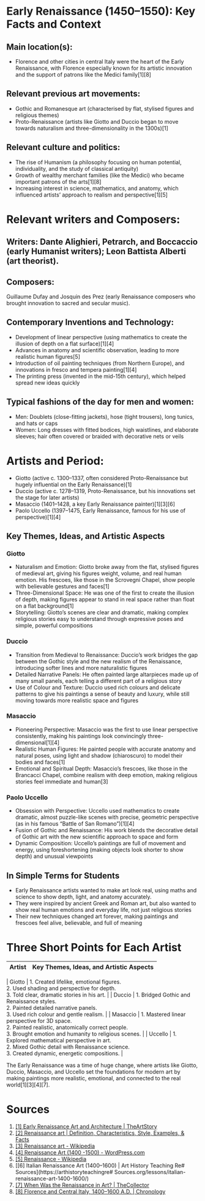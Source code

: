 # Early Renaissance (1450–1550): Key Facts and Context


## Main location(s):  
- Florence and other cities in central Italy were the heart of the Early Renaissance, with Florence especially known for its artistic innovation and the support of patrons like the Medici family[1][8]

## Relevant previous art movements: 
- Gothic and Romanesque art (characterised by flat, stylised figures and religious themes)
- Proto-Renaissance (artists like Giotto and Duccio began to move towards naturalism and three-dimensionality in the 1300s)[1]

## Relevant culture and politics: 
- The rise of Humanism (a philosophy focusing on human potential, individuality, and the study of classical antiquity)
- Growth of wealthy merchant families (like the Medici) who became important patrons of the arts[1][8]
- Increasing interest in science, mathematics, and anatomy, which influenced artists’ approach to realism and perspective[1][5]

# Relevant writers and Composers:

 
## Writers: Dante Alighieri, Petrarch, and Boccaccio (early Humanist writers); Leon Battista Alberti (art theorist).

## Composers:

 Guillaume Dufay and Josquin des Prez (early Renaissance composers who brought innovation to sacred and secular music).

## Contemporary Inventions and Technology: 
- Development of linear perspective (using mathematics to create the illusion of depth on a flat surface)[1][4]
- Advances in anatomy and scientific observation, leading to more realistic human figures[5]
- Introduction of oil painting techniques (from Northern Europe), and innovations in fresco and tempera painting[1][4]
- The printing press (invented in the mid-15th century), which helped spread new ideas quickly


## Typical fashions of the day for men and women:  
- Men: Doublets (close-fitting jackets), hose (tight trousers), long tunics, and hats or caps
- Women:  Long dresses with fitted bodices, high waistlines, and elaborate sleeves; hair often covered or braided with decorative nets or veils


# Artists and Period:  
- Giotto (active c. 1300–1337, often considered Proto-Renaissance but hugely influential on the Early Renaissance)[1]
- Duccio (active c. 1278–1319, Proto-Renaissance, but his innovations set the stage for later artists)
- Masaccio (1401–1428, a key Early Renaissance painter)[1][3][6]
- Paolo Uccello (1397–1475, Early Renaissance, famous for his use of perspective)[1][4]



## Key Themes, Ideas, and Artistic Aspects

### Giotto

- Naturalism and Emotion: Giotto broke away from the flat, stylised figures of medieval art, giving his figures weight, volume, and real human emotion. His frescoes, like those in the Scrovegni Chapel, show people with believable gestures and faces[1]
- Three-Dimensional Space: He was one of the first to create the illusion of depth, making figures appear to stand in real space rather than float on a flat background[1]
- Storytelling: Giotto’s scenes are clear and dramatic, making complex religious stories easy to understand through expressive poses and simple, powerful compositions

### Duccio

- Transition from Medieval to Renaissance: Duccio’s work bridges the gap between the Gothic style and the new realism of the Renaissance, introducing softer lines and more naturalistic figures
- Detailed Narrative Panels: He often painted large altarpieces made up of many small panels, each telling a different part of a religious story
- Use of Colour and Texture: Duccio used rich colours and delicate patterns to give his paintings a sense of beauty and luxury, while still moving towards more realistic space and figures

### Masaccio

- Pioneering Perspective: Masaccio was the first to use linear perspective consistently, making his paintings look convincingly three-dimensional[1][4]
- Realistic Human Figures: He painted people with accurate anatomy and natural poses, using light and shadow (chiaroscuro) to model their bodies and faces[1]
- Emotional and Spiritual Depth: Masaccio’s frescoes, like those in the Brancacci Chapel, combine realism with deep emotion, making religious stories feel immediate and human[3]

### Paolo Uccello

- Obsession with Perspective: Uccello used mathematics to create dramatic, almost puzzle-like scenes with precise, geometric perspective (as in his famous “Battle of San Romano”)[1][4]
- Fusion of Gothic and Renaissance: His work blends the decorative detail of Gothic art with the new scientific approach to space and form
- Dynamic Composition: Uccello’s paintings are full of movement and energy, using foreshortening (making objects look shorter to show depth) and unusual viewpoints



## In Simple Terms for Students

- Early Renaissance artists
 wanted to make art look real, using maths and science to show depth, light, and anatomy accurately.
- They were inspired by ancient Greek and Roman art, but also wanted to show real human emotions and everyday life, not just religious stories
- Their new techniques changed art forever, making paintings and frescoes feel alive, believable, and full of meaning



# Three Short Points for Each Artist

| Artist         | Key Themes, Ideas, and Artistic Aspects                                                                                  |
|-|-|
| 
Giotto
     | 1. Created lifelike, emotional figures. <br> 2. Used shading and perspective for depth. <br> 3. Told clear, dramatic stories in his art. |
| 
Duccio
     | 1. Bridged Gothic and Renaissance styles. <br> 2. Painted detailed narrative panels. <br> 3. Used rich colour and gentle realism. |
| 
Masaccio
   | 1. Mastered linear perspective for 3D space. <br> 2. Painted realistic, anatomically correct people. <br> 3. Brought emotion and humanity to religious scenes. |
| 
Uccello
    | 1. Explored mathematical perspective in art. <br> 2. Mixed Gothic detail with Renaissance science. <br> 3. Created dynamic, energetic compositions. |



The Early Renaissance was a time of huge change, where artists like Giotto, Duccio, Masaccio, and Uccello set the foundations for modern art by making paintings more realistic, emotional, and connected to the real world[1][3][4][7].

# Sources
1. [[1] Early Renaissance Art and Architecture | TheArtStory](https://www.theartstory.org/movement/early-renaissance/)
2. [[2] Renaissance art | Definition, Characteristics, Style, Examples, & Facts](https://www.britannica.com/art/Renaissance-art)
3. [[3] Renaissance art - Wikipedia](https://en.wikipedia.org/wiki/Renaissance_art)
4. [[4] Renaissance Art (1400 -1500) - WordPress.com](https://classicalart.wordpress.com/renaissance/)
5. [[5] Renaissance - Wikipedia](https://en.wikipedia.org/wiki/Renaissance)
6. [[6] Italian Renaissance Art (1400–1600) | Art History Teaching Re# Sources](https://arthistoryteachingre# Sources.org/lessons/italian-renaissance-art-1400-1600/)
7. [[7] When Was the Renaissance in Art? | TheCollector](https://www.thecollector.com/when-was-the-early-high-late-renaissance-art/)
8. [[8] Florence and Central Italy, 1400–1600 A.D. | Chronology](https://www.metmuseum.org/toah/ht/08/eustc.html)

